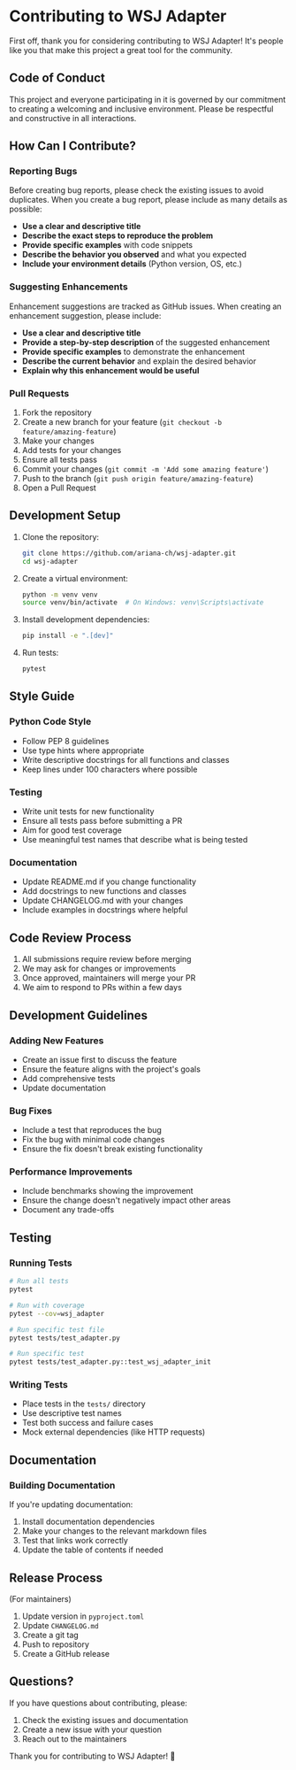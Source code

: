 # Contributing to WSJ Adapter

First off, thank you for considering contributing to WSJ Adapter! It's people like you that make this project a great tool for the community.

## Code of Conduct

This project and everyone participating in it is governed by our commitment to creating a welcoming and inclusive environment. Please be respectful and constructive in all interactions.

## How Can I Contribute?

### Reporting Bugs

Before creating bug reports, please check the existing issues to avoid duplicates. When you create a bug report, please include as many details as possible:

- **Use a clear and descriptive title**
- **Describe the exact steps to reproduce the problem**
- **Provide specific examples** with code snippets
- **Describe the behavior you observed** and what you expected
- **Include your environment details** (Python version, OS, etc.)

### Suggesting Enhancements

Enhancement suggestions are tracked as GitHub issues. When creating an enhancement suggestion, please include:

- **Use a clear and descriptive title**
- **Provide a step-by-step description** of the suggested enhancement
- **Provide specific examples** to demonstrate the enhancement
- **Describe the current behavior** and explain the desired behavior
- **Explain why this enhancement would be useful**

### Pull Requests

1. Fork the repository
2. Create a new branch for your feature (`git checkout -b feature/amazing-feature`)
3. Make your changes
4. Add tests for your changes
5. Ensure all tests pass
6. Commit your changes (`git commit -m 'Add some amazing feature'`)
7. Push to the branch (`git push origin feature/amazing-feature`)
8. Open a Pull Request

## Development Setup

1. Clone the repository:
   ```bash
   git clone https://github.com/ariana-ch/wsj-adapter.git
   cd wsj-adapter
   ```

2. Create a virtual environment:
   ```bash
   python -m venv venv
   source venv/bin/activate  # On Windows: venv\Scripts\activate
   ```

3. Install development dependencies:
   ```bash
   pip install -e ".[dev]"
   ```

4. Run tests:
   ```bash
   pytest
   ```

## Style Guide

### Python Code Style

- Follow PEP 8 guidelines
- Use type hints where appropriate
- Write descriptive docstrings for all functions and classes
- Keep lines under 100 characters where possible

### Testing

- Write unit tests for new functionality
- Ensure all tests pass before submitting a PR
- Aim for good test coverage
- Use meaningful test names that describe what is being tested

### Documentation

- Update README.md if you change functionality
- Add docstrings to new functions and classes
- Update CHANGELOG.md with your changes
- Include examples in docstrings where helpful

## Code Review Process

1. All submissions require review before merging
2. We may ask for changes or improvements
3. Once approved, maintainers will merge your PR
4. We aim to respond to PRs within a few days

## Development Guidelines

### Adding New Features

- Create an issue first to discuss the feature
- Ensure the feature aligns with the project's goals
- Add comprehensive tests
- Update documentation

### Bug Fixes

- Include a test that reproduces the bug
- Fix the bug with minimal code changes
- Ensure the fix doesn't break existing functionality

### Performance Improvements

- Include benchmarks showing the improvement
- Ensure the change doesn't negatively impact other areas
- Document any trade-offs

## Testing

### Running Tests

```bash
# Run all tests
pytest

# Run with coverage
pytest --cov=wsj_adapter

# Run specific test file
pytest tests/test_adapter.py

# Run specific test
pytest tests/test_adapter.py::test_wsj_adapter_init
```

### Writing Tests

- Place tests in the `tests/` directory
- Use descriptive test names
- Test both success and failure cases
- Mock external dependencies (like HTTP requests)

## Documentation

### Building Documentation

If you're updating documentation:

1. Install documentation dependencies
2. Make your changes to the relevant markdown files
3. Test that links work correctly
4. Update the table of contents if needed

## Release Process

(For maintainers)

1. Update version in `pyproject.toml`
2. Update `CHANGELOG.md`
3. Create a git tag
4. Push to repository
5. Create a GitHub release

## Questions?

If you have questions about contributing, please:

1. Check the existing issues and documentation
2. Create a new issue with your question
3. Reach out to the maintainers

Thank you for contributing to WSJ Adapter! 🎉 
